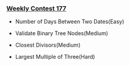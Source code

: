 ### [Weekly Contest 177](https://leetcode.com/contest/weekly-contest-177)

- Number of Days Between Two Dates(Easy)

- Validate Binary Tree Nodes(Medium)

- Closest Divisors(Medium)

- Largest Multiple of Three(Hard)
